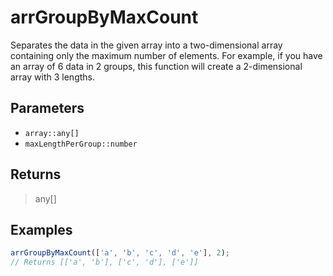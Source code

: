 # arrGroupByMaxCount <Badge type="tip" text="JavaScript" /><Badge type="info" text="Dart" />

Separates the data in the given array into a two-dimensional array containing only the maximum number of elements. For example, if you have an array of 6 data in 2 groups, this function will create a 2-dimensional array with 3 lengths.

## Parameters

- `array::any[]`
- `maxLengthPerGroup::number`

## Returns

> any[]

## Examples

```javascript
arrGroupByMaxCount(['a', 'b', 'c', 'd', 'e'], 2);
// Returns [['a', 'b'], ['c', 'd'], ['e']]
```
